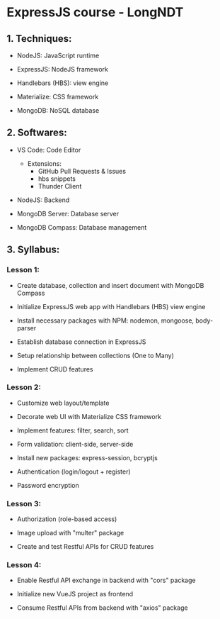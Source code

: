 # ExpressJS course - LongNDT

## 1. Techniques:
- NodeJS: JavaScript runtime

- ExpressJS: NodeJS framework

- Handlebars (HBS): view engine

- Materialize: CSS framework

- MongoDB: NoSQL database
## 2. Softwares:
- VS Code: Code Editor

  + Extensions:
    * GitHub Pull Requests & Issues
    * hbs snippets
    * Thunder Client

- NodeJS: Backend

- MongoDB Server: Database server

- MongoDB Compass: Database management
## 3. Syllabus:
### Lesson 1: 
-	Create database, collection and insert document with MongoDB Compass

-	Initialize ExpressJS web app with Handlebars (HBS) view engine

-	Install necessary packages with NPM: nodemon, mongoose, body-parser

-	Establish database connection in ExpressJS

-	Setup relationship between collections (One to Many)

-	Implement CRUD features
### Lesson 2: 
-	Customize web layout/template

-	Decorate web UI with Materialize CSS framework

-	Implement features: filter, search, sort

-	Form validation: client-side, server-side

-	Install new packages: express-session, bcryptjs

-	Authentication (login/logout + register)

-	Password encryption 

### Lesson 3: 
-   Authorization (role-based access)

-   Image upload with "multer" package

-   Create and test Restful APIs for CRUD features
### Lesson 4:
-   Enable Restful API exchange in backend with "cors" package  

-   Initialize new VueJS project as frontend 

-	Consume Restful APIs from backend with "axios" package

